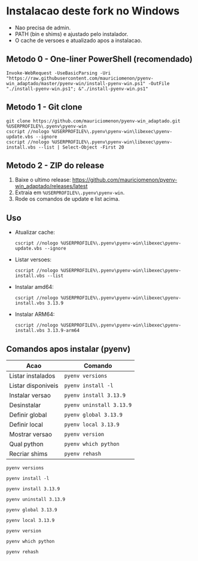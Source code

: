 # Instalacao deste fork no Windows

- Nao precisa de admin.
- PATH (bin e shims) e ajustado pelo instalador.
- O cache de versoes e atualizado apos a instalacao.

## Metodo 0 - One-liner PowerShell (recomendado)

```pwsh
Invoke-WebRequest -UseBasicParsing -Uri "https://raw.githubusercontent.com/mauriciomenon/pyenv-win_adaptado/master/pyenv-win/install-pyenv-win.ps1" -OutFile "./install-pyenv-win.ps1"; &"./install-pyenv-win.ps1"
```

## Metodo 1 - Git clone

```pwsh
git clone https://github.com/mauriciomenon/pyenv-win_adaptado.git %USERPROFILE%\.pyenv\pyenv-win
cscript //nologo %USERPROFILE%\.pyenv\pyenv-win\libexec\pyenv-update.vbs --ignore
cscript //nologo %USERPROFILE%\.pyenv\pyenv-win\libexec\pyenv-install.vbs --list | Select-Object -First 20
```

## Metodo 2 - ZIP do release

1. Baixe o ultimo release: https://github.com/mauriciomenon/pyenv-win_adaptado/releases/latest
2. Extraia em `%USERPROFILE%\.pyenv\pyenv-win`.
3. Rode os comandos de update e list acima.

## Uso

- Atualizar cache:
  ```pwsh
  cscript //nologo %USERPROFILE%\.pyenv\pyenv-win\libexec\pyenv-update.vbs --ignore
  ```
- Listar versoes:
  ```pwsh
  cscript //nologo %USERPROFILE%\.pyenv\pyenv-win\libexec\pyenv-install.vbs --list
  ```
- Instalar amd64:
  ```pwsh
  cscript //nologo %USERPROFILE%\.pyenv\pyenv-win\libexec\pyenv-install.vbs 3.13.9
  ```
- Instalar ARM64:
  ```pwsh
  cscript //nologo %USERPROFILE%\.pyenv\pyenv-win\libexec\pyenv-install.vbs 3.13.9-arm64
  ```

## Comandos apos instalar (pyenv)

| Acao             | Comando                          |
|------------------|----------------------------------|
| Listar instalados| `pyenv versions`                 |
| Listar disponiveis| `pyenv install -l`              |
| Instalar versao  | `pyenv install 3.13.9`           |
| Desinstalar      | `pyenv uninstall 3.13.9`         |
| Definir global   | `pyenv global 3.13.9`            |
| Definir local    | `pyenv local 3.13.9`             |
| Mostrar versao   | `pyenv version`                  |
| Qual python      | `pyenv which python`             |
| Recriar shims    | `pyenv rehash`                   |

```pwsh
pyenv versions
```
```pwsh
pyenv install -l
```
```pwsh
pyenv install 3.13.9
```
```pwsh
pyenv uninstall 3.13.9
```
```pwsh
pyenv global 3.13.9
```
```pwsh
pyenv local 3.13.9
```
```pwsh
pyenv version
```
```pwsh
pyenv which python
```
```pwsh
pyenv rehash
```
